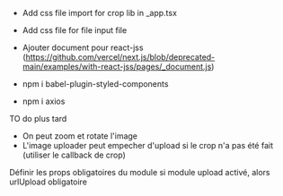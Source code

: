- Add css file import for crop lib in \_app.tsx

- Add css file for file input file

- Ajouter document pour react-jss (https://github.com/vercel/next.js/blob/deprecated-main/examples/with-react-jss/pages/_document.js)
- npm i babel-plugin-styled-components
- npm i axios

TO do plus tard

- On peut zoom et rotate l'image
- L'image uploader peut empecher d'upload si le crop n'a pas été fait (utiliser le callback de crop)

Définir les props obligatoires du module
si module upload activé, alors urlUpload obligatoire
